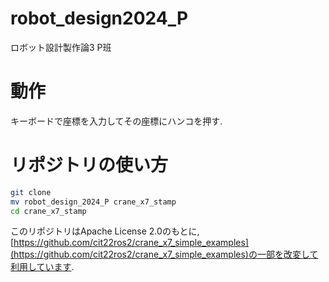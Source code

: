 # robot_design2024_P
ロボット設計製作論3 P班

# 動作
キーボードで座標を入力してその座標にハンコを押す. 

# リポジトリの使い方
```bash
git clone 
mv robot_design_2024_P crane_x7_stamp
cd crane_x7_stamp
```


このリポジトリはApache License 2.0のもとに, [https://github.com/cit22ros2/crane_x7_simple_examples](https://github.com/cit22ros2/crane_x7_simple_examples)の一部を改変して利用しています.
